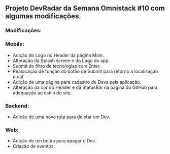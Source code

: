 
## Projeto DevRadar da Semana Omnistack #10 com algumas modificações.

### Modificações:

  ### Mobile:
   - Adição do Logo no Header da página Main.
   - Alteração da Splash screen e do Logo do app.
   - Submit do filtro de tecnologias com Enter.
   - Realocação de função do botão de Submit para retorno a localização atual.
   - Adição de uma página para cadastro de Devs pela aplicação.
   - Alteração da cor do Header e da StatusBar na pagina do GitHub para adequação ao estilo do site.
  
  ### Backend:
   - Adição de uma nova rota para deletar um Dev.
  
  ### Web:
   - Adição de um botão para apagar o Dev.
   - Criação de eventos;
